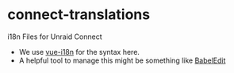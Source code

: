 # connect-translations
i18n Files for Unraid Connect

- We use [vue-i18n](https://kazupon.github.io/vue-i18n/guide/formatting.html#named-formatting) for the syntax here.
- A helpful tool to manage this might be something like [BabelEdit](https://www.codeandweb.com/babeledit)
